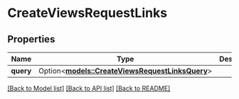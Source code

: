 # CreateViewsRequestLinks

## Properties

Name | Type | Description | Notes
------------ | ------------- | ------------- | -------------
**query** | Option<[**models::CreateViewsRequestLinksQuery**](Create_views_request__links_query.md)> |  | [optional]

[[Back to Model list]](../README.md#documentation-for-models) [[Back to API list]](../README.md#documentation-for-api-endpoints) [[Back to README]](../README.md)


